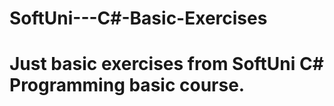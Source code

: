 # SoftUni---C#-Basic-Exercises

<h1>Just basic exercises from SoftUni C# Programming basic course.</h1>
